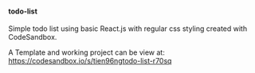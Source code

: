 #### todo-list
Simple todo list using basic React.js with regular css styling created with CodeSandbox.

A Template and working project can be view at:
https://codesandbox.io/s/tien96ngtodo-list-r70sq
